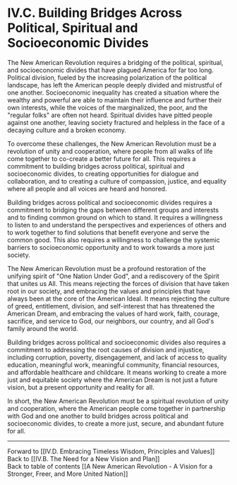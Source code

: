 # IV.C. Building Bridges Across Political, Spiritual and Socioeconomic Divides

The New American Revolution requires a bridging of the political, spiritual, and socioeconomic divides that have plagued America for far too long. Political division, fueled by the increasing polarization of the political landscape, has left the American people deeply divided and mistrustful of one another. Socioeconomic inequality has created a situation where the wealthy and powerful are able to maintain their influence and further their own interests, while the voices of the marginalized, the poor, and the "regular folks" are often not heard. Spiritual divides have pitted people against one another, leaving society fractured and helpless in the face of a decaying culture and a broken economy. 

To overcome these challenges, the New American Revolution must be a revolution of unity and cooperation, where people from all walks of life come together to co-create a better future for all. This requires a commitment to building bridges across political, spiritual and socioeconomic divides, to creating opportunities for dialogue and collaboration, and to creating a culture of compassion, justice, and equality where all people and all voices are heard and honored. 

Building bridges across political and socioeconomic divides requires a commitment to bridging the gaps between different groups and interests and to finding common ground on which to stand. It requires a willingness to listen to and understand the perspectives and experiences of others and to work together to find solutions that benefit everyone and serve the common good. This also requires a willingness to challenge the systemic barriers to socioeconomic opportunity and to work towards a more just society.


The New American Revolution must be a profound restoration of the unifying spirit of "One Nation Under God", and a rediscovery of the Spirit that unites us All. This means rejecting the forces of division that have taken root in our society, and embracing the values and principles that have always been at the core of the American Ideal. It means rejecting the culture of greed, entitlement, division, and self-interest that has threatened the American Dream, and embracing the values of hard work, faith, courage, sacrifice, and service to God, our neighbors, our country, and all God's family around the world. 

Building bridges across political and socioeconomic divides also requires a commitment to addressing the root causes of division and injustice, including corruption, poverty, disengagement, and lack of access to quality education, meaningful work, meaningful community, financial resources, and affordable healthcare and childcare. It means working to create a more just and equitable society where the American Dream is not just a future vision, but a present opportunity and reality for all.

In short, the New American Revolution must be a spiritual revolution of unity and cooperation, where the American people come together in partnership with God and one another to build bridges across political and socioeconomic divides, to create a more just, secure, and abundant future for all. 

___

Forward to [[IV.D. Embracing Timeless Wisdom, Principles and Values]]        
Back to [[IV.B. The Need for a New Vision and Plan]]        
Back to table of contents [[A New American Revolution - A Vision for a Stronger, Freer, and More United Nation]]  